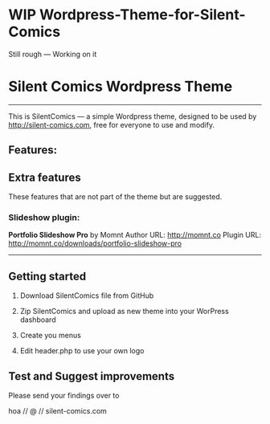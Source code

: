 WIP Wordpress-Theme-for-Silent-Comics
=================================

Still rough — Working on it 


# Silent Comics Wordpress Theme
***

This is SilentComics — a simple Wordpress theme, designed to be used by http://silent-comics.com, free for everyone to use and modify.

## Features:

## Extra features
These features that are not part of the theme but are suggested.


### Slideshow plugin:
**Portfolio Slideshow Pro** by Momnt
Author URL: http://momnt.co
Plugin URL: http://momnt.co/downloads/portfolio-slideshow-pro

***

## Getting started

1. Download SilentComics file from GitHub

2. Zip SilentComics and upload as new theme into your WorPress dashboard

3. Create you menus 

3. Edit header.php to use your own logo


## Test and Suggest improvements


Please send your findings over to

hoa // @ // silent-comics.com
